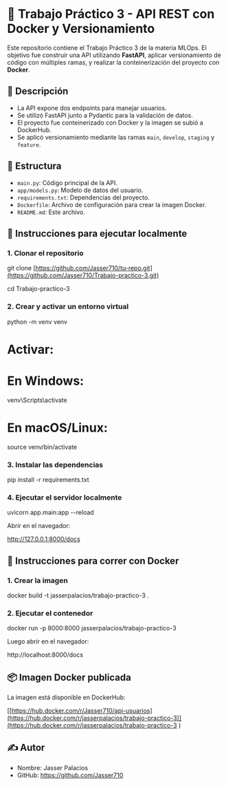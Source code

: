# 🚀 Trabajo Práctico 3 - API REST con Docker y Versionamiento

Este repositorio contiene el Trabajo Práctico 3 de la materia MLOps. El objetivo fue construir una API utilizando **FastAPI**, aplicar versionamiento de código con múltiples ramas, y realizar la conteinerización del proyecto con **Docker**.

## 🧱 Descripción

- La API expone dos endpoints para manejar usuarios.
- Se utilizó FastAPI junto a Pydantic para la validación de datos.
- El proyecto fue conteinerizado con Docker y la imagen se subió a DockerHub.
- Se aplicó versionamiento mediante las ramas `main`, `develop`, `staging` y `feature`.

## 📁 Estructura

- `main.py`: Código principal de la API.
- `app/models.py`: Modelo de datos del usuario.
- `requirements.txt`: Dependencias del proyecto.
- `Dockerfile`: Archivo de configuración para crear la imagen Docker.
- `README.md`: Este archivo.

## 🔧 Instrucciones para ejecutar localmente

### 1. Clonar el repositorio

git clone [https://github.com/Jasser710/tu-repo.git](https://github.com/Jasser710/Trabajo-practico-3.git)

cd Trabajo-practico-3

### 2. Crear y activar un entorno virtual

python -m venv venv

# Activar:
# En Windows:
venv\Scripts\activate
# En macOS/Linux:
source venv/bin/activate

### 3. Instalar las dependencias

pip install -r requirements.txt

### 4. Ejecutar el servidor localmente

uvicorn app.main:app --reload

Abrir en el navegador:

http://127.0.0.1:8000/docs

## 🐳 Instrucciones para correr con Docker

### 1. Crear la imagen

docker build -t jasserpalacios/trabajo-practico-3 .

### 2. Ejecutar el contenedor

docker run -p 8000:8000 jasserpalacios/trabajo-practico-3

Luego abrir en el navegador:

http://localhost:8000/docs

## 📦 Imagen Docker publicada

La imagen está disponible en DockerHub:

[[https://hub.docker.com/r/Jasser710/api-usuarios](https://hub.docker.com/r/jasserpalacios/trabajo-practico-3)](https://hub.docker.com/r/jasserpalacios/trabajo-practico-3
)

## ✍️ Autor

- Nombre: Jasser Palacios
- GitHub: https://github.com/Jasser710
